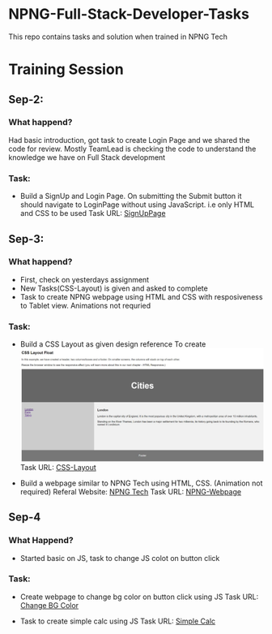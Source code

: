 # NPNG-Full-Stack-Developer-Tasks
This repo contains tasks and solution when trained in NPNG Tech

# Training Session

## Sep-2:

### What happend?
Had basic introduction, got task to create Login Page and we shared the code for review. Mostly TeamLead is checking the code to understand the knowledge we have on Full Stack development

### Task: 
- Build a SignUp and Login Page. On submitting the Submit button it should navigate to LoginPage without using JavaScript. i.e only HTML and CSS to be used
    Task URL: [SignUpPage](./LoginPage/signup.html)

## Sep-3:
### What happend?
- First, check on yesterdays assignment
- New Tasks(CSS-Layout) is given and asked to complete
- Task to create NPNG webpage using HTML and CSS with resposiveness to Tablet view. Animations not requried

### Task:
- Build a CSS Layout as given design reference
    To create
    ![Image](./assets/css-layout-design.jpeg)
    Task URL: [CSS-Layout](./css-layout/index.html)

- Build a webpage similar to NPNG Tech using HTML, CSS. (Animation not required)
    Referal Website: [NPNG Tech](https://npngtech.in)
    Task URL: [NPNG-Webpage](./npng-tech/index.html)

## Sep-4
### What Happend?
- Started basic on JS, task to change JS colot on button click

### Task:
- Create webpage to change bg color on button click using JS
    Task URL: [Change BG Color](./change-bg-js/index.html)

- Task to create simple calc using JS
    Task URL: [Simple Calc](./simple-calc/index.html)

